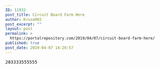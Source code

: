 ```yaml
---
ID: 11932
post_title: Circuit Board Farm Here
author: Kruse002
post_excerpt: ""
layout: post
permalink: >
  https://portalrepository.com/2019/04/07/circuit-board-farm-here/
published: true
post_date: 2019-04-07 14:28:57
---
```

<pre>203333555555</pre>